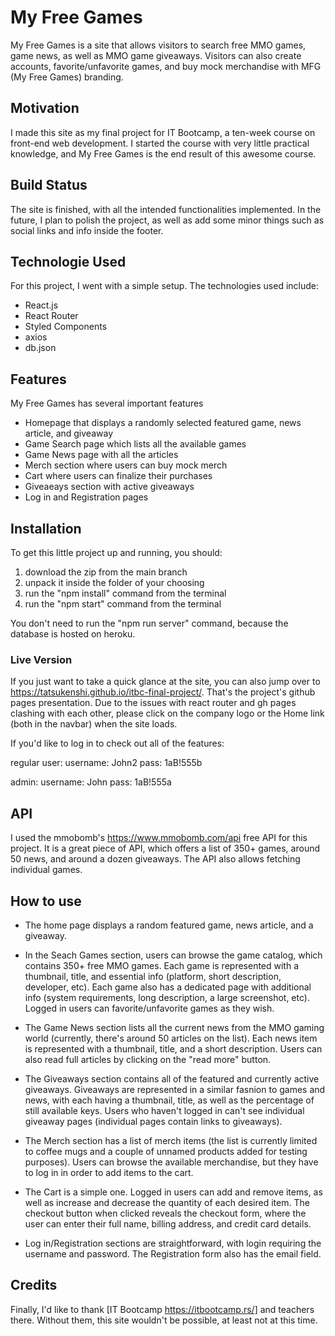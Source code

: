 # My Free Games

My Free Games is a site that allows visitors to search free MMO games, game news, as well as MMO game giveaways. Visitors can also create accounts, favorite/unfavorite games, and buy mock merchandise with MFG (My Free Games) branding.

## Motivation

I made this site as my final project for IT Bootcamp, a ten-week course on front-end web development. I started the course with very little practical knowledge, and My Free Games is the end result of this awesome course.

## Build Status

The site is finished, with all the intended functionalities implemented. In the future, I plan to polish the project, as well as add some minor things such as social links and info inside the footer.

## Technologie Used

For this project, I went with a simple setup. The technologies used include:

- React.js
- React Router
- Styled Components
- axios
- db.json

## Features

My Free Games has several important features

- Homepage that displays a randomly selected featured game, news article, and giveaway
- Game Search page which lists all the available games
- Game News page with all the articles
- Merch section where users can buy mock merch
- Cart where users can finalize their purchases
- Giveaeays section with active giveaways
- Log in and Registration pages

## Installation
To get this little project up and running, you should:

1. download the zip from the main branch
2. unpack it inside the folder of your choosing
3. run the "npm install" command from the terminal
4. run the "npm start" command from the terminal

You don't need to run the "npm run server" command, because the database is hosted on heroku.

### Live Version

If you just want to take a quick glance at the site, you can also jump over to https://tatsukenshi.github.io/itbc-final-project/. That's the project's github pages presentation. Due to the issues with react router and gh pages clashing with each other, please click on the company logo or the Home link (both in the navbar) when the site loads.

If you'd like to log in to check out all of the features:

regular user:
username: John2
pass: 1aB!555b

admin:
username: John
pass: 1aB!555a

## API
I used the mmobomb's https://www.mmobomb.com/api free API for this project. It is a great piece of API, which offers a list of 350+ games, around 50 news, and around a dozen giveaways. The API also allows fetching individual games.

## How to use

- The home page displays a random featured game, news article, and a giveaway.

- In the Seach Games section, users can browse the game catalog, which contains 350+ free MMO games. Each game is represented with a thumbnail, title, and essential info (platform, short description, developer, etc). Each game also has a dedicated page with additional info (system requirements, long description, a large screenshot, etc). Logged in users can favorite/unfavorite games as they wish.

- The Game News section lists all the current news from the MMO gaming world (currently, there's around 50 articles on the list). Each news item is represented with a thumbnail, title, and a short description. Users can also read full articles by clicking on the "read more" button.

- The Giveaways section contains all of the featured and currently active giveaways. Giveaways are represented in a similar fasnion to games and news, with each having a thumbnail, title, as well as the percentage of still available keys. Users who haven't logged in can't see individual giveaway pages (individual pages contain links to giveaways).

- The Merch section has a list of merch items (the list is currently limited to coffee mugs and a couple of unnamed products added for testing purposes). Users can browse the available merchandise, but they have to log in in order to add items to the cart.

- The Cart is a simple one. Logged in users can add and remove items, as well as increase and decrease the quantity of each desired item. The checkout button when clicked reveals the checkout form, where the user can enter their full name, billing address, and credit card details.

- Log in/Registration sections are straightforward, with login requiring the username and password. The Registration form also has the email field.

## Credits

Finally, I'd like to thank [IT Bootcamp https://itbootcamp.rs/] and teachers there. Without them, this site wouldn't be possible, at least not at this time.
